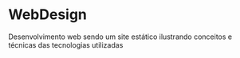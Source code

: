 # WebDesign
 Desenvolvimento web sendo um site estático ilustrando conceitos e técnicas das tecnologias utilizadas
